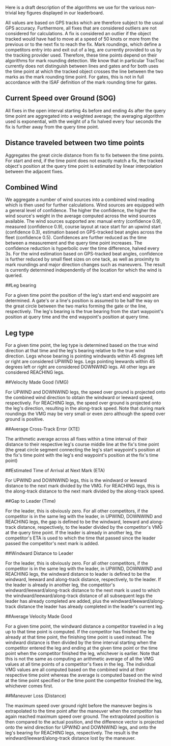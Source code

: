 Here is a draft description of the algorithms we use for the various non-trivial key figures displayed in our leaderboard.

All values are based on GPS tracks which are therefore subject to the usual GPS accuracy. Furthermore, all fixes that are considered outliers are not considered for calculations. A fix is considered an outlier if the object tracked would have had to move at a speed of 50 knots or more from the previous or to the next fix to reach the fix. Mark roundings, which define a competitors entry into and exit out of a leg, are currently provided to us by the tracking provider used. Therefore, these time points depend on their algorithms for mark rounding detection. We know that in particular TracTrac currently does not distinguish between lines and gates and for both uses the time point at which the tracked object crosses the line between the two marks as the mark rounding time point. For gates, this is not in full accordance with the ISAF definition of the mark rounding time for gates.

##  Current Speed over Ground (SOG)

All fixes in the open interval starting 4s before and ending 4s after the query time point are aggregated into a weighted average; the averaging algorithm used is exponential, with the weight of a fix halved every four seconds the fix is further away from the query time point.

## Distance traveled between two time points

Aggregates the great circle distance from fix to fix between the time points. For start and end, if the time point does not exactly match a fix, the tracked object's position at the query time point is estimated by linear interpolation between the adjacent fixes.

## Combined Wind

We aggregate a number of wind sources into a combined wind reading which is then used for further calculations. Wind sources are equipped with a general level of confidence. The higher the confidence, the higher the wind source's weight in the average computed across the wind sources available. The wind sources supported are: manual entry (confidence 0.9), measured (confidence 0.9), course layout at race start for an upwind start (confidence 0.3), estimation based on GPS-tracked beat angles across the fleet (confidence 0.5). Confidences are further reduced as the time between a measurement and the query time point increases. The confidence reduction is hyperbolic over the time difference, halved every 3s. For the wind estimation based on GPS-tracked beat angles, confidence is further reduced by small fleet sizes on one tack, as well as proximity to mark roundings and major direction changes such as maneuvers. The result is currently determined independently of the location for which the wind is queried.

##Leg bearing

For a given time point the position of the leg's start end end waypoint are determined. A gate's or a line's position is assumed to be half the way on the great circle between the two marks forming the gate or the line, respectively. The leg's bearing is the true bearing from the start waypoint's position at query time and the end waypoint's position at query time.

## Leg type

For a given time point, the leg type is determined based on the true wind direction at that time and the leg's bearing relative to the true wind direction. Legs whose bearing is pointing windwards within 45 degrees left or right are considered UPWIND legs. Legs pointing leewards within 45 degrees left or right are considered DOWNWIND legs. All other legs are considered REACHING legs.

##Velocity Made Good (VMG)

For UPWIND and DOWNWIND legs, the speed over ground is projected onto the combined wind direction to obtain the windward or leeward speed, respectively. For REACHING legs, the speed over ground is projected onto the leg's direction, resulting in the along-track speed. Note that during mark roundings the VMG may be very small or even zero although the speed over ground is positive.

##Average Cross-Track Error (XTE)

The arithmetic average across all fixes within a time interval of their distance to their respective leg's course middle line at the fix's time point (the great circle segment connecting the leg's start waypoint's position at the fix's time point with the leg's end waypoint's position at the fix's time point)

##Estimated Time of Arrival at Next Mark (ETA)

For UPWIND and DOWNWIND legs, this is the windward or leeward distance to the next mark divided by the VMG. For REACHING legs, this is the along-track distance to the next mark divided by the along-track speed.

##Gap to Leader (Time)

For the leader, this is obviously zero. For all other competitors, if the competitor is in the same leg with the leader, in UPWIND, DOWNWIND and REACHING legs, the gap is defined to be the windward, leeward and along-track distance, respectively, to the leader divided by the competitor's VMG at the query time point. If the leader is already in another leg, the competitor's ETA is used to which the time that passed since the leader passed the competitor's next mark is added.

##Windward Distance to Leader

For the leader, this is obviously zero. For all other competitors, if the competitor is in the same leg with the leader, in UPWIND, DOWNWIND and REACHING legs, the windward distance to leader is defined to be the windward, leeward and along-track distance, respectively, to the leader. If the leader is already in another leg, the competitor's windward/leeward/along-track distance to the next mark is used to which the windward/leeward/along-track distance of all subsequent legs the leader has already completed are added, plus the windward/leeward/along-track distance the leader has already completed in the leader's current leg.

##Average Velocity Made Good

For a given time point, the windward distance a competitor traveled in a leg up to that time point is computed. If the competitor has finished the leg already at that time point, the finishing time point is used instead. The windward distance is then divided by the time interval starting when the competitor entered the leg and ending at the given time point or the time point when the competitor finished the leg, whichever is earlier. Note that this is not the same as computing an arithmetic average of all the VMG values at all time points of a competitor's fixes in the leg. The individual VMG values are all computed based on the combined wind at their respective time point whereas the average is computed based on the wind at the time point specified or the time point the competitor finished the leg, whichever comes first. 

##Maneuver Loss (Distance)

The maximum speed over ground right before the maneuver begins is extrapolated to the time point after the maneuver when the competitor has again reached maximum speed over ground. The extrapolated position is then compared to the actual position, and the difference vector is projected onto the wind direction for UPWIND and DOWNWIND legs, and onto the leg's bearing for REACHING legs, respectively. The result is the windward/leeward/along-track distance lost by the maneuver.
